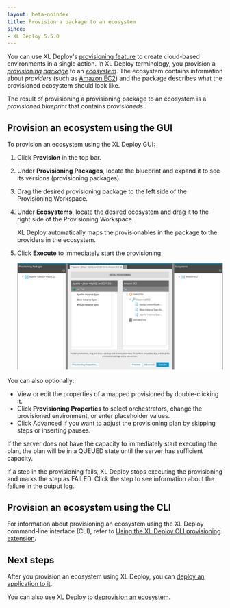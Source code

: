 ```yaml
---
layout: beta-noindex
title: Provision a package to an ecosystem
since:
- XL Deploy 5.5.0
---
```


You can use XL Deploy's [provisioning feature](/xl-deploy/concept/provisioning-environments-with-xl-deploy.html) to create cloud-based environments in a single action. In XL Deploy terminology, you provision a [*provisioning package*](/xl-deploy/how-to/create-a-provisioning-package.html) to an [*ecosystem*](/xl-deploy/how-to/create-an-ecosystem.html). The ecosystem contains information about *providers* (such as [Amazon EC2](https://aws.amazon.com/ec2/)) and the package describes what the provisioned ecosystem should look like.

The result of provisioning a provisioning package to an ecosystem is a *provisioned blueprint* that contains *provisioneds*.

## Provision an ecosystem using the GUI

To provision an ecosystem using the XL Deploy GUI:

1. Click **Provision** in the top bar.
1. Under **Provisioning Packages**, locate the blueprint and expand it to see its versions (provisioning packages).
1. Drag the desired provisioning package to the left side of the Provisioning Workspace.
1. Under **Ecosystems**, locate the desired ecosystem and drag it to the right side of the Provisioning Workspace.

    XL Deploy automatically maps the provisionables in the package to the providers in the ecosystem.

1. Click **Execute** to immediately start the provisioning.

    ![Provision an ecosystem](images/provisioning-provision-an-ecosystem.png)

You can also optionally:

* View or edit the properties of a mapped provisioned by double-clicking it.
* Click **Provisioning Properties** to select orchestrators, change the provisioned environment, or enter placeholder values.
* Click Advanced if you want to adjust the provisioning plan by skipping steps or inserting pauses.

If the server does not have the capacity to immediately start executing the plan, the plan will be in a QUEUED state until the server has sufficient capacity.

If a step in the provisioning fails, XL Deploy stops executing the provisioning and marks the step as FAILED. Click the step to see information about the failure in the output log.

## Provision an ecosystem using the CLI

For information about provisioning an ecosystem using the XL Deploy command-line interface (CLI), refer to [Using the XL Deploy CLI provisioning extension](/xl-deploy/how-to/using-the-xl-deploy-cli-provisioning-extension.html).

## Next steps

After you provision an ecosystem using XL Deploy, you can [deploy an application to it](/xl-deploy/how-to/deploy-to-a-provisioned-ecosystem.html).

You can also use XL Deploy to [deprovision an ecosystem](/xl-deploy/how-to/deprovision-an-ecosystem.html).
